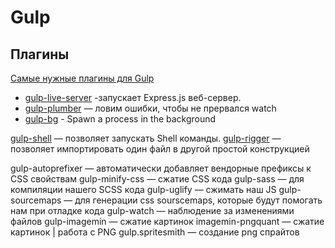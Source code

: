 # Gulp

## Плагины

[Самые нужные плагины для Gulp](http://habrahabr.ru/post/252745/)


 - [gulp-live-server](https://github.com/gimm/gulp-live-server) -запускает Express.js веб-сервер. 
 - [gulp-plumber](https://github.com/floatdrop/gulp-plumber) — ловим ошибки, чтобы не прервался watch
 - [gulp-bg](https://github.com/litek/gulp-bg) - Spawn a process in the background


[gulp-shell](https://github.com/sun-zheng-an/gulp-shell) — позволяет запускать Shell команды.
[gulp-rigger](https://github.com/kuzyk/gulp-rigger) — позволяет импортировать один файл в другой простой конструкцией

gulp-autoprefixer — автоматически добавляет вендорные префиксы к CSS свойствам
gulp-minify-css — сжатие CSS кода
gulp-sass — для компиляции нашего SCSS кода
gulp-uglify — сжимать наш JS
gulp-sourcemaps — для генерации css sourscemaps, которые будут помогать нам при отладке кода
gulp-watch — наблюдение за изменениями файлов
gulp-imagemin — сжатие картинок
imagemin-pngquant — сжатие картинок | работа с PNG
gulp.spritesmith — создание png спрайтов

